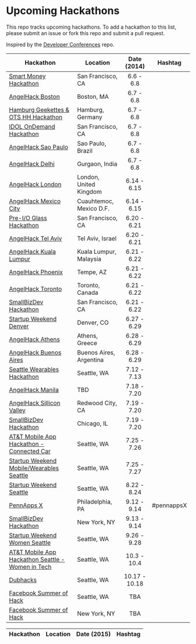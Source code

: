 Upcoming Hackathons
=====================

This repo tracks upcoming hackathons. To add a hackathon to this list, please submit an issue or fork this repo and submit a pull request.

Inspired by the [Developer Conferences](https://github.com/MurtzaM/Developer-Conferences) repo.

| Hackathon                                                | Location        | Date (2014)            | Hashtag    |
| -------------------------------------------------------------- |-------------  | :---------------------:| :----------:| 
| [Smart Money Hackathon](http://www.eventbrite.com/e/smart-money-hackathon-registration-11443791689) | San Francisco, CA | 6.6 - 6.8 | |
| [AngelHack Boston](http://www.angelhack.com/event/angelhack-boston-spring-2014/) | Boston, MA | 6.7 - 6.8 | |
| [Hamburg Geekettes & OTS HH Hackathon](http://hamburg-hackathon.de/hackathon/) | Hamburg, Germany | 6.7 - 6.8 | |
| [IDOL OnDemand Hackathon](http://www.eventbrite.com/e/idol-ondemand-hackathon-unleashing-innovation-and-breaking-boundaries-tickets-10845853239) | San Francisco, CA | 6.7 - 6.8 | |
| [AngelHack Sao Paulo](http://www.angelhack.com/event/angelhack-sao-paulo-spring-2014/) | Sao Paulo, Brazil | 6.7 - 6.8 | |
| [AngelHack Delhi](http://www.angelhack.com/event/angelhackdelhispring-2014/) | Gurgaon, India | 6.7 - 6.8 | |
| [AngelHack London](http://www.angelhack.com/event/angelhack-london-spring-2014/) | London, United Kingdom | 6.14 - 6.15 | |
| [AngelHack Mexico City](http://www.angelhack.com/event/angelhack-mexico-city-spring-2014/) | Cuauhtemoc, Mexico D.F. | 6.14 - 6.15 | |
| [Pre-I/O Glass Hackathon](https://www.eventbrite.com/e/pre-io-google-glass-hackathon-tickets-11494645795) | San Francisco, CA | 6.20 - 6.21 | |
| [AngelHack Tel Aviv](http://www.angelhack.com/event/angelhack-tel-aviv-spring-2014/) | Tel Aviv, Israel | 6.20 - 6.21 | |
| [AngelHack Kuala Lumpur](http://www.angelhack.com/event/angelhack-kuala-lumpur-spring-2014/) | Kuala Lumpur, Malaysia | 6.21 - 6.22 | |
| [AngelHack Phoenix](http://www.angelhack.com/event/angelhack-phoenix-arizona-spring-2014/) | Tempe, AZ | 6.21 - 6.22 | |
| [AngelHack Toronto](http://www.angelhack.com/event/angelhack-toronto-spring-2014/) | Toronto, Canada | 6.21 - 6.22 | |
| [SmallBizDev Hackathon](http://smallbizdevhackathon.com/event/san-francisco/) | San Francisco, CA | 6.21 - 6.22 | |
| [Startup Weekend Denver](http://denver.startupweekend.org) | Denver, CO | 6.27 - 6.29 | |
| [AngelHack Athens](http://www.angelhack.com/event/angelhackathensspring-2014/) | Athens, Greece | 6.28 - 6.29 | |
| [AngelHack Buenos Aires](http://www.angelhack.com/event/angelhack-buenos-aires-spring-2014/) | Buenos Aires, Argentina | 6.28 - 6.29 | |
| [Seattle Wearables Hackathon](http://www.meetup.com/Seattle-Hackathons/events/184601052/) | Seattle, WA | 7.12 - 7.13 | |
| [AngelHack Manila](http://www.angelhack.com/event/angelhackmanilaspring-2014/) | TBD | 7.18 - 7.20 | |
| [AngelHack Sillicon Valley](http://www.angelhack.com/event/angelhack-silicon-valley-spring-2014/) | Redwood City, CA | 7.19 - 7.20 | |
| [SmallBizDev Hackathon](http://smallbizdevhackathon.com/event/chicago/) | Chicago, IL | 7.19 - 7.20 | |
| [AT&T Mobile App Hackathon - Connected Car](http://www.eventbrite.com/e/att-mobile-app-hackathon-connected-car-seattle-tickets-11385922601) | Seattle, WA | 7.25 - 7.26 | |
| [Startup Weekend Mobile/Wearables Seattle](http://www.up.co/communities/usa/seattle/startup-weekend/3912) | Seattle, WA | 7.25 - 7.27 | |
| [Startup Weekend Seattle](http://www.up.co/communities/usa/seattle/startup-weekend/4001) | Seattle, WA | 8.22 - 8.24 | |
| [PennApps X](http://2014f.pennapps.com/) | Philadelphia, PA | 9.12 - 9.14 | #pennappsX |
| [SmallBizDev Hackathon](http://smallbizdevhackathon.com/event/new-york/) | New York, NY | 9.13 - 9.14 | |
| [Startup Weekend Women Seattle](http://www.up.co/communities/usa/seattle/startup-weekend/3658) | Seattle, WA | 9.26 - 9.28 | |
| [AT&T Mobile App Hackathon Seattle - Women in Tech](https://www.eventbrite.com/e/att-mobile-app-hackathon-seattle-women-in-tech-tickets-10931489379) | Seattle, WA | 10.3 - 10.4 | |
| [Dubhacks](http://dubhacks.co/) | Seattle, WA | 10.17 - 10.18 | |
| [Facebook Summer of Hack](http://facebook.com/hackathon) | Seattle, WA | TBA | |
| [Facebook Summer of Hack](http://facebook.com/hackathon) | New York, NY | TBA | |

| Hackathon                                                | Location        | Date (2015)            | Hashtag    |
| :--------------------------------------------------------------: |:-------------:  | :---------------------:| :----------:| 
